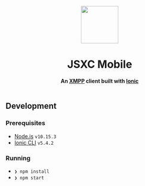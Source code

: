 <p align="center">
  <img src="https://user-images.githubusercontent.com/11808903/67002089-6553b700-f0db-11e9-90f4-41977e952e0d.png" width="100"/>
</p>

<h1 align="center">JSXC Mobile</h1>

<div align="center">
  <b>An <a href="https://xmpp.org">XMPP</a> client built with <a href="https://ionicframework.com">Ionic</a></b>
</div>

<br />

## Development

### Prerequisites

- [Node.js](https://nodejs.org/en) `v10.15.3`
- [Ionic CLI](https://ionicframework.com/docs/cli) `v5.4.2`

### Running

- `❯ npm install`
- `❯ npm start`
